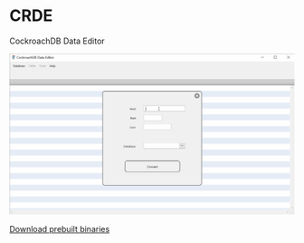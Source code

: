 # CRDE
CockroachDB Data Editor

![Screenshot](/demo.gif)

[Download prebuilt binaries](https://github.com/setvalue/crde/releases/latest)
